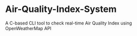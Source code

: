 # Air-Quality-Index-System
A C-based CLI tool to check real-time Air Quality Index using OpenWeatherMap API

